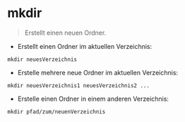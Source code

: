# mkdir

> Erstellt einen neuen Ordner.

- Erstellt einen Ordner im aktuellen Verzeichnis:

`mkdir neuesVerzeichnis`

- Erstelle mehrere neue Ordner im aktuellen Verzeichnis:

`mkdir neuesVerzeichnis1 neuesVerzeichnis2 ...`

- Erstelle einen Ordner in einem anderen Verzeichnis:

`mkdir pfad/zum/neuenVerzeichnis`
